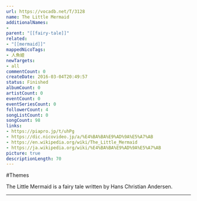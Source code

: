 ```yaml
---
url: https://vocadb.net/T/3128
name: The Little Mermaid
additionalNames: 
- 
parent: "[[fairy-tale]]"
related:
- "[[mermaid]]"
mappedNicoTags:
- 人魚姫
newTargets:
- all
commentCount: 0
createDate: 2016-03-04T20:49:57
status: Finished
albumCount: 0
artistCount: 0
eventCount: 0
eventSeriesCount: 0
followerCount: 4
songListCount: 0
songCount: 98
links: 
- https://piapro.jp/t/uhPg
- https://dic.nicovideo.jp/a/%E4%BA%BA%E9%AD%9A%E5%A7%AB
- https://en.wikipedia.org/wiki/The_Little_Mermaid
- https://ja.wikipedia.org/wiki/%E4%BA%BA%E9%AD%9A%E5%A7%AB
picture: true
descriptionLength: 70
---
```


#Themes

The Little Mermaid is a fairy tale written by Hans Christian Andersen.

---

